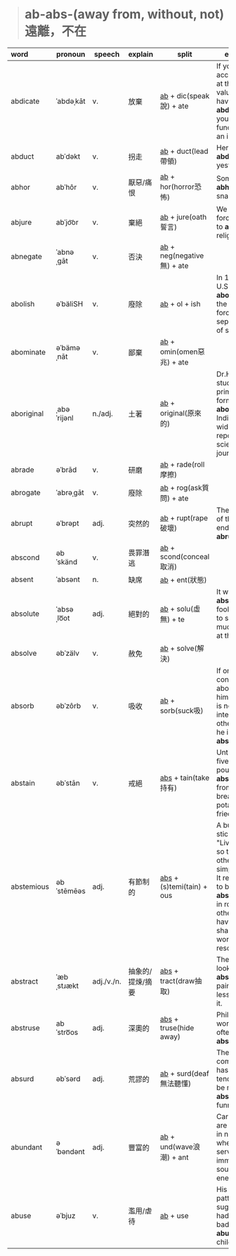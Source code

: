 > # ab-abs-(away from, without, not) 遠離，不在
| word       | pronoun     | speech     | explain          | split                         | example                                                                                                                                                                      |
| :--------- | ----------- | ---------- | ---------------- | ----------------------------- | ---------------------------------------------------------------------------------------------------------------------------------------------------------------------------- |
| abdicate   | ˈabdəˌkāt   | v.         | 放棄             | [ab] +  dic(speak說) + ate    | If your accept labels at their face value you have **abdicated** your functions as an individual.                                                                            |
| abduct     | abˈdəkt     | v.         | 拐走             | [ab] +  duct(lead帶領)        | Her son was **abducted** yesterday.                                                                                                                                          |
| abhor      | abˈhôr      | v.         | 厭惡/痛恨        | [ab] +  hor(horror恐怖)       | Some people **abhor** snakes.                                                                                                                                                |
| abjure     | abˈjo͝or     | v.         | 棄絕             | [ab] +  jure(oath誓言)        | We don't force anyone to **abjure** his religion.                                                                                                                            |
| abnegate   | ˈabnəˌɡāt   | v.         | 否決             | [ab] +  neg(negative無) + ate |                                                                                                                                                                              |
| abolish    | əˈbäliSH    | v.         | 廢除             | [ab] +  ol + ish              | In 1946 the U.S. army **abolished** the cavalry force as a separate arm of service.                                                                                          |
| abominate  | əˈbäməˌnāt  | v.         | 鄙棄             | [ab] +  omin(omen惡兆) + ate  |                                                                                                                                                                              |
| aboriginal | ˌabəˈrijənl | n./adj.    | 土著             | [ab] +  original(原來的)      | Dr.Hill's studies of the primitive art forms of the **aboriginal** Indians were widely reported in scientific journals.                                                      |
| abrade     | əˈbrād      | v.         | 研磨             | [ab] +  rade(roll摩擦)        |                                                                                                                                                                              |
| abrogate   | ˈabrəˌɡāt   | v.         | 廢除             | [ab] +  rog(ask質問) + ate    |                                                                                                                                                                              |
| abrupt     | əˈbrəpt     | adj.       | 突然的           | [ab] +  rupt(rape破壞)        | The last act of the play ended **abruptly**.                                                                                                                                 |
| abscond    | əbˈskänd    | v.         | 畏罪潛逃         | [ab] +  scond(conceal取消)    |                                                                                                                                                                              |
| absent     | ˈabsənt     | n.         | 缺席             | [ab] + ent(狀態)              |                                                                                                                                                                              |
| absolute   | ˈabsəˌlo͞ot  | adj.       | 絕對的           | [ab] +  solu(虛無) + te       | It was **absolutely** foolish of you to spend so much money at the circus.                                                                                                   |
| absolve    | əbˈzälv     | v.         | 赦免             | [ab] +  solve(解決)           |                                                                                                                                                                              |
| absorb     | əbˈzôrb     | v.         | 吸收             | [ab] +  sorb(suck吸)          | If one's too concerned about himself, and is not interested in other people, he is **self-absorbed**.                                                                        |
| abstain    | əbˈstān     | v.         | 戒絕             | [abs] + tain(take持有)        | Until I lose five more pounds I an **abstaining** from eating bread, potatoes, and fried foods.                                                                              |
| abstemious | əbˈstēmēəs  | adj.       | 有節制的         | [abs] + (s)temi(tain) + ous   | A bumper sticker reads "Live simply so that others may simply live." It reminds us to be **abstemious** in roder that others will have their share of the world's resources. |
| abstract   | ˈæbˌstɹækt  | adj./v./n. | 抽象的/提煉/摘要 | [abs] + tract(draw抽取)       | The more we looked at the **abstract** painting, the less we liked it.                                                                                                       |
| abstruse   | abˈstro͞os   | adj.       | 深奧的           | [abs] + truse(hide away)      | Philosopher's words are often **abstruse**.                                                                                                                                  |
| absurd     | əbˈsərd     | adj.       | 荒謬的           | [ab] +  surd(deaf無法聽懂)    | The comedian has a tendency to be more **absurd** than funny.                                                                                                                |
| abundant   | əˈbəndənt   | adj.       | 豐富的           | [ab] +  und(wave浪潮) + ant   | Carbohydrate are **abundant** in nature where they serve as an immediate source of energy.                                                                                   |
| abuse      | əˈbjuz      | v.         | 濫用/虐待        | [ab] +  use                   | His behavior patterns suggested he had been badly **abused** as a child.                                                                                                     |

[a]:<a-.md>
[ab]:<ab-.md>
[abs]:<ab-.md>
[ia]:<-ia.md>
[bar]:<bar-.md>